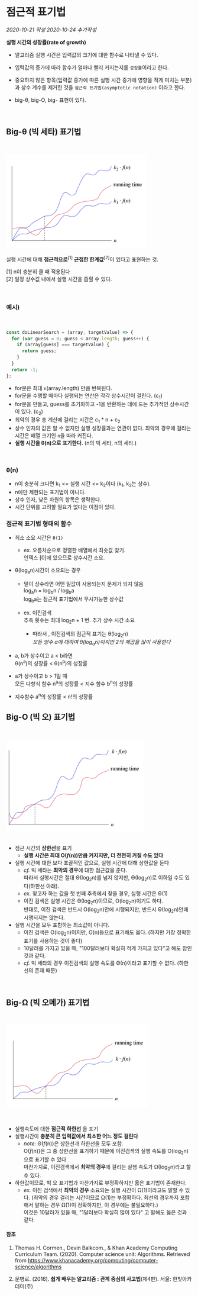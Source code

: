 # 점근적 표기법

_2020-10-21 작성_
_2020-10-24 추가작성_

**실행 시간의 성장률(rate of growth)**

- 알고리즘 실행 시간은 입력값의 크기에 대한 함수로 나타낼 수 있다.
- 입력값의 증가에 따라 함수가 얼마나 빨리 커지는지를 `성장률`이라고 한다.
- 중요하지 않은 항목(입력값 증가에 따른 실행 시간 증가에 영향을 적게 미치는 부분)과 상수 계수를 제거한 것을 `점근적 표기법(asymptotic notation)` 이라고 한다.

- big-θ, big-O, big- 표현이 있다.

<br>

## Big-θ (빅 세타) 표기법

<br>

![입력값 증가에 따른 실행시간 증가: 빅 세타 표기법](../assets/bigTheta.png)<br><br>
실행 시간에 대해 **점근적으로**<sup>[1]</sup> **근접한 한계값**<sup>[2]</sup>이 있다고 표현하는 것.

[1] n이 충분히 클 때 적용된다<br>
[2] 일정 상수값 내에서 실행 시간을 좁힐 수 있다.

<br>

### 예시)

<br>

```javascript
const doLinearSearch = (array, targetValue) => {
  for (var guess = 0; guess < array.length; guess++) {
    if (array[guess] === targetValue) {
      return guess;
    }
  }
  return -1;
};
```

- for문은 최대 `n`(array.length) 만큼 반복된다.
- for문을 수행할 때마다 실행되는 연산은 각각 상수시간이 걸린다. (c<sub>1</sub>)
- for문을 만들고, guess를 초기화하고 -1을 반환하는 데에 드는 추가적인 상수시간이 있다. (c<sub>2</sub>)
- 최악의 경우 총 계산에 걸리는 시간은 c<sub>1</sub> \* n + c<sub>2</sub>
- 상수 인자의 값은 알 수 없지만 실행 성장률과는 연관이 없다. 최악의 경우에 걸리는 시간은 배열 크기인 `n`을 따라 커진다.
- **실행 시간을 θ(n)으로 표기한다.** (n의 빅 세타, n의 세타.)

<br>

### θ(n)

- n이 충분히 크다면 k<sub>1</sub> <= 실행 시간 <= k<sub>2</sub>이다 (k<sub>1</sub>, k<sub>2</sub>는 상수).
- n에만 제한되는 표기법이 아니다.
- 상수 인자, 낮은 차원의 항목은 생략한다.
- 시간 단위를 고려할 필요가 없다는 이점이 있다.

### 점근적 표기법 형태의 함수

- 최소 소요 시간은 `θ(1)`

  - ex. 오름차순으로 정렬한 배열에서 최솟값 찾기.
    <br>인덱스 [0]에 있으므로 상수시간 소요.

- θ(log<sub>a</sub>n)시간이 소요되는 경우

  - 밑이 상수라면 어떤 밑값이 사용되는지 문제가 되지 않음<br>
    log<sub>a</sub>n = log<sub>b</sub>n / log<sub>b</sub>a <br>
    log<sub>b</sub>a는 점근적 표기법에서 무시가능한 상수값

  - ex. 이진검색 <br>
    추측 횟수는 최대 log<sub>2</sub>n + 1 번. 추가 상수 시간 소요
    - 따라서 , 이진검색의 점근적 표기는 θ(log<sub>2</sub>n) <br>
      _모든 양수 a에 대하여 θ(log<sub>a</sub>n)이지만 2의 제곱을 많이 사용한다_

- a, b가 상수이고 a < b라면 <br> θ(n<sup>a</sup>)의 성장률 < θ(n<sup>b</sup>)의 성장률
- a가 상수이고 b > 1일 때 <br>모든 다항식 함수 n<sup>a</sup>의 성장률 < 지수 함수 b<sup>n</sup>의 성장률
- 지수함수 a<sup>n</sup>의 성장률 < n!의 성장률

## Big-O (빅 오) 표기법

<br>

![입력값의 증가에 따른 실행시간 증가: 빅 오 표기법](../assets/bigO.png)
<br><br>

- 점근 시간의 **상한선**을 표기
  - **실행 시간은 최대 O(_f_(n))만큼 커지지만, 더 천천히 커질 수도 있다**
- 실행 시간에 대한 보다 포괄적인 값으로, 실행 시간에 대해 상한값을 둔다<br>
  - _cf._ 빅 세타는 **최악의 경우**에 대한 점근값을 준다.<br>
    따라서 실행시간은 절대 Θ(log<sub>2</sub>n)를 넘지 않지만, Θ(log<sub>2</sub>n)로 이하일 수도 있다(하한선 아래).
  - _ex._ 찾고자 하는 값을 첫 번째 추측에서 찾을 경우, 실행 시간은 Θ(1)
  - 이진 검색은 실행 시간은 Θ(log<sub>2</sub>n)이므로, O(log<sub>2</sub>n)이기도 하다. <br>
    반대로, 이진 검색은 반드시 O(log<sub>2</sub>n)안에 시행되지만, 반드시 Θ(log<sub>2</sub>n)안에 시행되지는 않는다.
- 실행 시간을 모두 포함하는 최소값이 아니다.
  - 이진 검색은 O(log<sub>2</sub>n)이지만, O(n)등으로 표기해도 옳다. (하지만 가장 정확한 표기를 사용하는 것이 좋다)
  - 10달러를 가지고 있을 때, "100달러보다 확실히 적게 가지고 있다"고 해도 참인 것과 같다.
  - _cf._ 빅 세타의 경우 이진검색의 실행 속도를 Θ(n)이라고 표기할 수 없다. (하한선의 존재 때문)

<br>

## Big-Ω (빅 오메가) 표기법

<br>

![입력값 증가에 따른 실행속도 증가의 빅 오메가 표기법](../assets/bigOmega.png)

<br>

- 실행속도에 대한 **점근적 하한선** 을 표기
- 실행시간이 **충분히 큰 입력값에서 최소한 어느 정도 걸린다**
  - _note:_ Θ(_f_(n))은 상한선과 하한선을 모두 포함. <br>
    O(_f_(n))은 그 중 상한선을 표기하기 때문에 이진검색의 실행 속도를 O(log<sub>2</sub>n)으로 표기할 수 있다 <br>
    마찬가지로, 이진검색에서 **최악의 경우**에 걸리는 실행 속도가 Ω(log<sub>2</sub>n)라고 할 수 있다.
- 하한값이므로, 빅 오 표기법과 마찬가지로 부정확하지만 옳은 표기법이 존재한다.
  - _ex._ 이진 검색에서 **최악의 경우** 소요되는 실행 시간이 Ω(1)이라고도 말할 수 있다. (최악의 경우 걸리는 시간이므로 Ω(1)는 부정확하다. 최선의 경우까지 포함해서 말하는 경우 Ω(1)이 정확하지만, 이 경우에는 불필요하다.)<br>
    이것은 10달러가 있을 때, "1달러보다 확실히 많이 있다" 고 말해도 옳은 것과 같다.

#### 참조

1. Thomas H. Cormen., Devin Balkcom., & Khan Academy Computing Curriculum Team. (2020). Computer science unit: Algorithms. Retrieved from https://www.khanacademy.org/computing/computer-science/algorithms

2. 문병로. (2016). **쉽게 배우는 알고리즘 : 관계 중심의 사고법**(제4판). 서울: 한빛아카데미(주)
